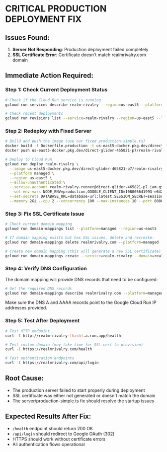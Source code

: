 # CRITICAL PRODUCTION DEPLOYMENT FIX

## Issues Found:
1. **Server Not Responding**: Production deployment failed completely
2. **SSL Certificate Error**: Certificate doesn't match realmrivalry.com domain

## Immediate Action Required:

### Step 1: Check Current Deployment Status
```bash
# Check if the Cloud Run service is running
gcloud run services describe realm-rivalry --region=us-east5 --platform=managed

# Check recent deployments
gcloud run revisions list --service=realm-rivalry --region=us-east5 --limit=5
```

### Step 2: Redeploy with Fixed Server
```bash
# Build and push the image (use our fixed production-simple.ts)
docker build -f Dockerfile.production -t us-east5-docker.pkg.dev/direct-glider-465821-p7/realm-rivalry/app:latest .
docker push us-east5-docker.pkg.dev/direct-glider-465821-p7/realm-rivalry/app:latest

# Deploy to Cloud Run
gcloud run deploy realm-rivalry \
  --image us-east5-docker.pkg.dev/direct-glider-465821-p7/realm-rivalry/app:latest \
  --platform managed \
  --region us-east5 \
  --allow-unauthenticated \
  --service-account realm-rivalry-runner@direct-glider-465821-p7.iam.gserviceaccount.com \
  --set-env-vars NODE_ENV=production,GOOGLE_CLIENT_ID=108005641993-e642ered12jj7ka6unpqhgjdls92c0u8.apps.googleusercontent.com \
  --set-secrets DATABASE_URL=database-url:latest,SESSION_SECRET=session-secret:latest,GOOGLE_CLIENT_SECRET=google-client-secret:latest \
  --memory 2Gi --cpu 2 --concurrency 100 --max-instances 10 --port 8080 --timeout 300s
```

### Step 3: Fix SSL Certificate Issue
```bash
# Check current domain mapping
gcloud run domain-mappings list --platform=managed --region=us-east5

# If domain mapping exists but has SSL issues, delete and recreate:
gcloud run domain-mappings delete realmrivalry.com --platform=managed --region=us-east5

# Create new domain mapping (this will generate a new SSL certificate)
gcloud run domain-mappings create --service=realm-rivalry --domain=realmrivalry.com --platform=managed --region=us-east5
```

### Step 4: Verify DNS Configuration
The domain mapping will provide DNS records that need to be configured:
```bash
# Get the required DNS records
gcloud run domain-mappings describe realmrivalry.com --platform=managed --region=us-east5
```

Make sure the DNS A and AAAA records point to the Google Cloud Run IP addresses provided.

### Step 5: Test After Deployment
```bash
# Test HTTP endpoint
curl -I http://realm-rivalry-[hash].a.run.app/health

# Test custom domain (may take time for SSL cert to provision)
curl -I https://realmrivalry.com/health

# Test authentication endpoints
curl -I https://realmrivalry.com/api/login
```

## Root Cause:
- The production server failed to start properly during deployment
- SSL certificate was either not generated or doesn't match the domain
- The server/production-simple.ts fix should resolve the startup issues

## Expected Results After Fix:
- `/health` endpoint should return 200 OK
- `/api/login` should redirect to Google OAuth (302)
- HTTPS should work without certificate errors
- All authentication flows operational